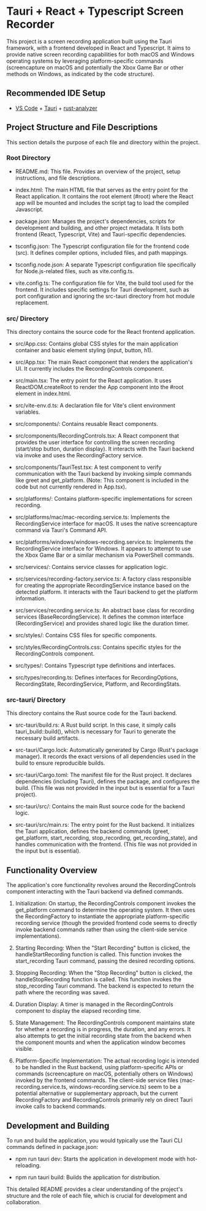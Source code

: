 # Tauri + React + Typescript Screen Recorder

This project is a screen recording application built using the Tauri framework, with a frontend developed in React and Typescript. It aims to provide native screen recording capabilities for both macOS and Windows operating systems by leveraging platform-specific commands (screencapture on macOS and potentially the Xbox Game Bar or other methods on Windows, as indicated by the code structure).

## Recommended IDE Setup

*   [VS Code](https://code.visualstudio.com/) + [Tauri](https://marketplace.visualstudio.com/items?itemName=tauri-apps.tauri-vscode) + [rust-analyzer](https://marketplace.visualstudio.com/items?itemName=rust-lang.rust-analyzer)
    

## Project Structure and File Descriptions

This section details the purpose of each file and directory within the project.

### Root Directory

*   README.md: This file. Provides an overview of the project, setup instructions, and file descriptions.
    
*   index.html: The main HTML file that serves as the entry point for the React application. It contains the root element (#root) where the React app will be mounted and includes the script tag to load the compiled Javascript.
    
*   package.json: Manages the project's dependencies, scripts for development and building, and other project metadata. It lists both frontend (React, Typescript, Vite) and Tauri-specific dependencies.
    
*   tsconfig.json: The Typescript configuration file for the frontend code (src). It defines compiler options, included files, and path mappings.
    
*   tsconfig.node.json: A separate Typescript configuration file specifically for Node.js-related files, such as vite.config.ts.
    
*   vite.config.ts: The configuration file for Vite, the build tool used for the frontend. It includes specific settings for Tauri development, such as port configuration and ignoring the src-tauri directory from hot module replacement.
    

### src/ Directory

This directory contains the source code for the React frontend application.

*   src/App.css: Contains global CSS styles for the main application container and basic element styling (input, button, h1).
    
*   src/App.tsx: The main React component that renders the application's UI. It currently includes the RecordingControls component.
    
*   src/main.tsx: The entry point for the React application. It uses ReactDOM.createRoot to render the App component into the #root element in index.html.
    
*   src/vite-env.d.ts: A declaration file for Vite's client environment variables.
    
*   src/components/: Contains reusable React components.
    

*   src/components/RecordingControls.tsx: A React component that provides the user interface for controlling the screen recording (start/stop button, duration display). It interacts with the Tauri backend via invoke and uses the RecordingFactory service.
    
*   src/components/TauriTest.tsx: A test component to verify communication with the Tauri backend by invoking simple commands like greet and get\_platform. (Note: This component is included in the code but not currently rendered in App.tsx).
    

*   src/platforms/: Contains platform-specific implementations for screen recording.
    

*   src/platforms/mac/mac-recording.service.ts: Implements the RecordingService interface for macOS. It uses the native screencapture command via Tauri's Command API.
    
*   src/platforms/windows/windows-recording.service.ts: Implements the RecordingService interface for Windows. It appears to attempt to use the Xbox Game Bar or a similar mechanism via PowerShell commands.
    

*   src/services/: Contains service classes for application logic.
    

*   src/services/recording-factory.service.ts: A factory class responsible for creating the appropriate RecordingService instance based on the detected platform. It interacts with the Tauri backend to get the platform information.
    
*   src/services/recording.service.ts: An abstract base class for recording services (BaseRecordingService). It defines the common interface (RecordingService) and provides shared logic like the duration timer.
    

*   src/styles/: Contains CSS files for specific components.
    

*   src/styles/RecordingControls.css: Contains specific styles for the RecordingControls component.
    

*   src/types/: Contains Typescript type definitions and interfaces.
    

*   src/types/recording.ts: Defines interfaces for RecordingOptions, RecordingState, RecordingService, Platform, and RecordingStats.
    

### src-tauri/ Directory

This directory contains the Rust source code for the Tauri backend.

*   src-tauri/build.rs: A Rust build script. In this case, it simply calls tauri\_build::build(), which is necessary for Tauri to generate the necessary build artifacts.
    
*   src-tauri/Cargo.lock: Automatically generated by Cargo (Rust's package manager). It records the exact versions of all dependencies used in the build to ensure reproducible builds.
    
*   src-tauri/Cargo.toml: The manifest file for the Rust project. It declares dependencies (including Tauri), defines the package, and configures the build. (This file was not provided in the input but is essential for a Tauri project).
    
*   src-tauri/src/: Contains the main Rust source code for the backend logic.
    

*   src-tauri/src/main.rs: The entry point for the Rust backend. It initializes the Tauri application, defines the backend commands (greet, get\_platform, start\_recording, stop\_recording, get\_recording\_state), and handles communication with the frontend. (This file was not provided in the input but is essential).
    

## Functionality Overview

The application's core functionality revolves around the RecordingControls component interacting with the Tauri backend via defined commands.

1.  Initialization: On startup, the RecordingControls component invokes the get\_platform command to determine the operating system. It then uses the RecordingFactory to instantiate the appropriate platform-specific recording service (though the provided frontend code seems to directly invoke backend commands rather than using the client-side service implementations).
    
2.  Starting Recording: When the "Start Recording" button is clicked, the handleStartRecording function is called. This function invokes the start\_recording Tauri command, passing the desired recording options.
    
3.  Stopping Recording: When the "Stop Recording" button is clicked, the handleStopRecording function is called. This function invokes the stop\_recording Tauri command. The backend is expected to return the path where the recording was saved.
    
4.  Duration Display: A timer is managed in the RecordingControls component to display the elapsed recording time.
    
5.  State Management: The RecordingControls component maintains state for whether a recording is in progress, the duration, and any errors. It also attempts to get the initial recording state from the backend when the component mounts and when the application window becomes visible.
    
6.  Platform-Specific Implementation: The actual recording logic is intended to be handled in the Rust backend, using platform-specific APIs or commands (screencapture on macOS, potentially others on Windows) invoked by the frontend commands. The client-side service files (mac-recording.service.ts, windows-recording.service.ts) seem to be a potential alternative or supplementary approach, but the current RecordingFactory and RecordingControls primarily rely on direct Tauri invoke calls to backend commands.
    

## Development and Building

To run and build the application, you would typically use the Tauri CLI commands defined in package.json:

*   npm run tauri dev: Starts the application in development mode with hot-reloading.
    
*   npm run tauri build: Builds the application for distribution.
    

This detailed README provides a clear understanding of the project's structure and the role of each file, which is crucial for development and collaboration.
